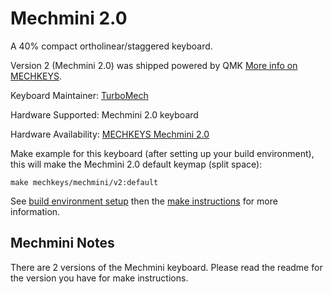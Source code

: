 Mechmini 2.0
============

A 40% compact ortholinear/staggered keyboard. 

Version 2 (Mechmini 2.0) was shipped powered by QMK [More info on MECHKEYS](https://mechkeys.ca).

Keyboard Maintainer: [TurboMech](https://github.com/TurboMech)

Hardware Supported: Mechmini 2.0 keyboard

Hardware Availability: [MECHKEYS Mechmini 2.0](https://mechkeys.ca/collections/keyboards/products/mechmini-2-0)

Make example for this keyboard (after setting up your build environment), this will make the Mechmini 2.0 default keymap (split space):

    make mechkeys/mechmini/v2:default

See [build environment setup](https://docs.qmk.fm/#/getting_started_build_tools) then the [make instructions](https://docs.qmk.fm/#/getting_started_make_guide) for more information.

## Mechmini Notes

There are 2 versions of the Mechmini keyboard.  Please read the readme for the version you have for make instructions.
